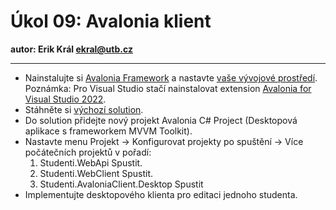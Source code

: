 # Úkol 09: Avalonia klient

**autor: Erik Král ekral@utb.cz**

---





- Nainstalujte si [Avalonia Framework](https://docs.avaloniaui.net/docs/get-started/install) a nastavte [vaše vývojové prostředí](https://docs.avaloniaui.net/docs/get-started/set-up-an-editor). Poznámka: Pro Visual Studio stačí nainstalovat extension [Avalonia for Visual Studio 2022](https://marketplace.visualstudio.com/items?itemName=AvaloniaTeam.AvaloniaVS).
- Stáhněte si [výchozí solution](https://download-directory.github.io/?url=https%3A%2F%2Fgithub.com%2Fekral%2FFAI%2Ftree%2Fmaster%2FAF%2Fcviceni%2F09_avalonia_klient%2Freseni%2Fsrc).
- Do solution přidejte nový projekt Avalonia C# Project (Desktopová aplikace s frameworkem MVVM Toolkit).
- Nastavte menu Projekt -> Konfigurovat projekty po spuštění -> Více počátečních projektů v pořadí:
  1) Studenti.WebApi Spustit.
  2) Studenti.WebClient Spustit.
  3) Studenti.AvaloniaClient.Desktop Spustit
- Implementujte desktopového klienta pro editaci jednoho studenta.
